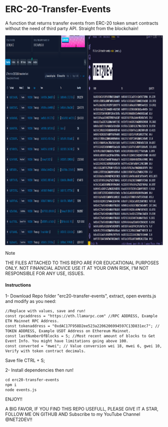 # ERC-20-Transfer-Events
A function that returns transfer events from ERC-20 token smart contracts without the need of third party API. Straight from the blockchain!

<img src="https://raw.githubusercontent.com/net2devcrypto/misc/main/erc-20-events.png" width="1000" height="670">

> [!NOTE]  
> THE FILES ATTACHED TO THIS REPO ARE FOR EDUCATIONAL PURPOSES ONLY.
> NOT FINANCIAL ADVICE
> USE IT AT YOUR OWN RISK, I'M NOT RESPONSIBLE FOR ANY USE, ISSUES.


<h4>Instructions</h4>

1- Download Repo folder "erc20-transfer-events", extract, open events.js and modify as you need:

```shell
//Replace with values, save and run!
const rpcaddress = "https://eth.llamarpc.com" //RPC ADDRESS, Example ETH Mainnet RPC Address.
const tokenaddress = "0xdAC17F958D2ee523a2206206994597C13D831ec7"; // TOKEN ADDRESS, Example USDT Address on Ethereum Mainnet.
const lastNumberOfBlocks = 5; //Most recent amount of blocks to Get Event Info. You might have limitations going above 100.
const converted = "mwei"; // Value conversion wei 18, mwei 6, gwei 10, Verify with token contract decimals.
```
Save file CTRL + S;

2- Install dependencies then run!

```shell
cd erc20-transfer-events
npm i
node events.js
```

ENJOY!!

A BIG FAVOR, IF YOU FIND THIS REPO USEFULL, PLEASE GIVE IT A STAR, FOLLOW ME ON GITHUB AND Subscribe to my YouTube Channel @NET2DEV!!
